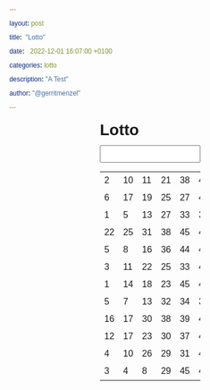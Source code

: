 ```yaml
---
layout: post
title:  "Lotto"
date:   2022-12-01 16:07:00 +0100
categories: lotto
description: "A Test"
author: "@gerritmenzel"
---
```



<style>
  *{font-family:Arial; line-height: 25px; margin:0;}
  .wrap{width: 180px;margin:0 auto;}
  .wrap > * { margin-bottom: 15px; }
  h1 { margin-top: 15px }
  input { width: 100% }
  .highlight {
    background-color: green;
  }
</style>
<script>
  function highlightNumbers() {
    let numbers = document.querySelector("input").value.match(/\d+/g);
    document.querySelectorAll("td").forEach( (elem) => {
      if (numbers.indexOf(elem.innerHTML) >= 0 ) {
        elem.classList.add("highlight")
      } else {
        elem.classList.remove("highlight")
      }
    });
  }

  function ready() {
    document.querySelector("form").addEventListener("submit", (e) => {
     e.preventDefault(); 
    });
  }
</script>

<div class="wrap">
<h1>Lotto</h1>

<form>
  <input type="text" onchange="highlightNumbers()">
</form>
<table>
    <tr><td>2</td><td>10</td><td>11</td><td>21</td><td>38</td><td>40</td></tr>
    <tr><td>6</td><td>17</td><td>19</td><td>25</td><td>27</td><td>41</td></tr>
    <tr><td>1</td><td>5</td><td>13</td><td>27</td><td>33</td><td>37</td></tr>
    <tr><td>22</td><td>25</td><td>31</td><td>38</td><td>45</td><td>49</td></tr>
    <tr><td>5</td><td>8</td><td>16</td><td>36</td><td>44</td><td>47</td></tr>
    <tr><td>3</td><td>11</td><td>22</td><td>25</td><td>33</td><td>49</td></tr>
    <tr><td>1</td><td>14</td><td>18</td><td>23</td><td>45</td><td>49</td></tr>
    <tr><td>5</td><td>7</td><td>13</td><td>32</td><td>34</td><td>36</td></tr>
    <tr><td>16</td><td>17</td><td>30</td><td>38</td><td>39</td><td>46</td></tr>
    <tr><td>12</td><td>17</td><td>23</td><td>30</td><td>37</td><td>43</td></tr>
    <tr><td>4</td><td>10</td><td>26</td><td>29</td><td>31</td><td>46</td></tr>
    <tr><td>3</td><td>4</td><td>8</td><td>29</td><td>45</td><td>46</td></tr>
</table>
</div>

